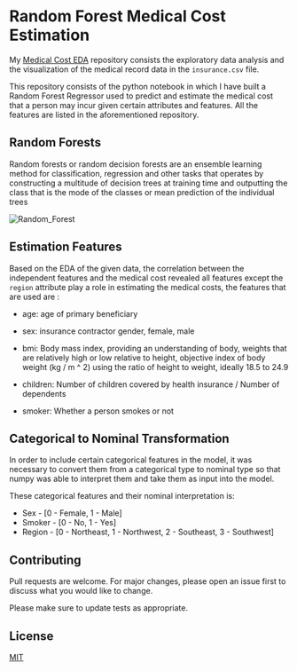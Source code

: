 # Random Forest Medical Cost Estimation
My [Medical Cost EDA](https://github.com/namas191297/medical_cost_eda) repository consists the exploratory data analysis and the visualization of the medical record data in the ```insurance.csv``` file. 

This repository consists of the python notebook in which I have built a Random Forest Regressor used to predict and estimate the medical cost that a person may incur given certain attributes and features. All the features are listed in the aforementioned repository. 

## Random Forests

Random forests or random decision forests are an ensemble learning method for classification, regression and other tasks that operates by constructing a multitude of decision trees at training time and outputting the class that is the mode of the classes or mean prediction of the individual trees

![Random_Forest](https://miro.medium.com/max/592/1*i0o8mjFfCn-uD79-F1Cqkw.png)




## Estimation Features

Based on the EDA of the given data, the correlation between the independent features and the medical cost revealed all features except the ```region``` attribute play a role in estimating the medical costs, the features that are used are :

* age: age of primary beneficiary

* sex: insurance contractor gender, female, male

* bmi: Body mass index, providing an understanding of body, weights that are relatively high or low relative to height, objective index of body weight (kg / m ^ 2) using the ratio of height to weight, ideally 18.5 to 24.9

* children: Number of children covered by health insurance / Number of dependents

* smoker: Whether a person smokes or not



## Categorical to Nominal Transformation

In order to include certain categorical features in the model, it was necessary to convert them from a categorical type to nominal type so that numpy was able to interpret them and take them as input into the model.

These categorical features and their nominal interpretation is:

* Sex - [0 - Female, 1 - Male]
* Smoker - [0 - No, 1 - Yes]
* Region - [0 - Northeast, 1 - Northwest, 2 - Southeast, 3 - Southwest]

## Contributing
Pull requests are welcome. For major changes, please open an issue first to discuss what you would like to change.

Please make sure to update tests as appropriate.

## License
[MIT](https://choosealicense.com/licenses/mit/)